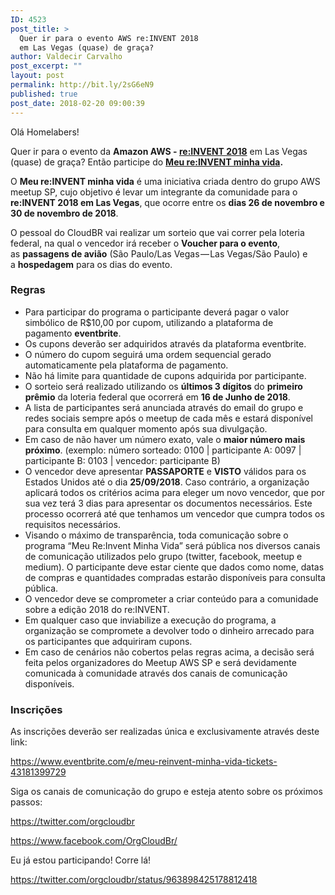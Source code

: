 ```yaml
---
ID: 4523
post_title: >
  Quer ir para o evento AWS re:INVENT 2018
  em Las Vegas (quase) de graça?
author: Valdecir Carvalho
post_excerpt: ""
layout: post
permalink: http://bit.ly/2sG6eN9
published: true
post_date: 2018-02-20 09:00:39
---
```

Olá Homelabers!

Quer ir para o evento da <strong>Amazon AWS - <a href="https://reinvent.awsevents.com/" target="_blank" rel="noopener">re:INVENT 2018</a></strong> em Las Vegas (quase) de graça? Então participe do <strong class="markup--strong markup--p-strong"><a href="https://medium.com/cloudbr/meu-re-invent-minha-vida-o-que-%C3%A9-regras-e-como-participar-cda47dcb1eb6" target="_blank" rel="noopener">Meu re:INVENT minha vida</a>.</strong>

O <strong class="markup--strong markup--p-strong">Meu re:INVENT minha vida</strong> é uma iniciativa criada dentro do grupo AWS meetup SP, cujo objetivo é levar um integrante da comunidade para o <strong>re:INVENT 2018 em Las Vegas</strong>, que ocorre entre os <strong>dias 26 de novembro e 30 de novembro de 2018</strong>.

O pessoal do CloudBR vai realizar um sorteio que vai correr pela loteria federal, na qual o vencedor irá receber o <strong class="markup--strong markup--p-strong">Voucher para o evento</strong>, as <strong class="markup--strong markup--p-strong">passagens de avião</strong> (São Paulo/Las Vegas — Las Vegas/São Paulo) e a <strong class="markup--strong markup--p-strong">hospedagem</strong> para os dias do evento.
<h3 id="fcc9" class="graf graf--h3 graf-after--p">Regras</h3>
<ul class="postList">
 	<li id="9f95" class="graf graf--li graf-after--h3">Para participar do programa o participante deverá pagar o valor simbólico de R$10,00 por cupom, utilizando a plataforma de pagamento <strong class="markup--strong markup--li-strong">eventbrite</strong>.</li>
 	<li id="ba00" class="graf graf--li graf-after--li">Os cupons deverão ser adquiridos através da plataforma eventbrite.</li>
 	<li id="58c8" class="graf graf--li graf-after--li">O número do cupom seguirá uma ordem sequencial gerado automaticamente pela plataforma de pagamento.</li>
 	<li id="edc3" class="graf graf--li graf-after--li">Não há limite para quantidade de cupons adquirida por participante.</li>
 	<li id="928e" class="graf graf--li graf-after--li">O sorteio será realizado utilizando os <strong class="markup--strong markup--li-strong">últimos 3 dígitos</strong> do <strong class="markup--strong markup--li-strong">primeiro prêmio</strong> da loteria federal que ocorrerá em <strong class="markup--strong markup--li-strong">16 de Junho de 2018</strong>.</li>
 	<li id="6bbc" class="graf graf--li graf-after--li">A lista de participantes será anunciada através do email do grupo e redes sociais sempre após o meetup de cada mês e estará disponível para consulta em qualquer momento após sua divulgação.</li>
 	<li id="de5c" class="graf graf--li graf-after--li">Em caso de não haver um número exato, vale o <strong class="markup--strong markup--li-strong">maior número mais próximo</strong>. (exemplo: número sorteado: 0100 | participante A: 0097 | participante B: 0103 | vencedor: participante B)</li>
 	<li id="92d9" class="graf graf--li graf-after--li">O vencedor deve apresentar <strong class="markup--strong markup--li-strong">PASSAPORTE</strong> e <strong class="markup--strong markup--li-strong">VISTO</strong> válidos para os Estados Unidos até o dia <strong class="markup--strong markup--li-strong">25/09/2018</strong>. Caso contrário, a organização aplicará todos os critérios acima para eleger um novo vencedor, que por sua vez terá 3 dias para apresentar os documentos necessários. Este processo ocorrerá até que tenhamos um vencedor que cumpra todos os requisitos necessários.</li>
 	<li id="5fec" class="graf graf--li graf-after--li">Visando o máximo de transparência, toda comunicação sobre o programa “Meu Re:Invent Minha Vida” será pública nos diversos canais de comunicação utilizados pelo grupo (twitter, facebook, meetup e medium). O participante deve estar ciente que dados como nome, datas de compras e quantidades compradas estarão disponíveis para consulta pública.</li>
 	<li id="e065" class="graf graf--li graf-after--li">O vencedor deve se comprometer a criar conteúdo para a comunidade sobre a edição 2018 do re:INVENT.</li>
 	<li id="478f" class="graf graf--li graf-after--li">Em qualquer caso que inviabilize a execução do programa, a organização se compromete a devolver todo o dinheiro arrecado para os participantes que adquiriram cupons.</li>
 	<li id="5656" class="graf graf--li graf-after--li">Em caso de cenários não cobertos pelas regras acima, a decisão será feita pelos organizadores do Meetup AWS SP e será devidamente comunicada à comunidade através dos canais de comunicação disponíveis.</li>
</ul>
<h3 id="3497" class="graf graf--h3 graf-after--li">Inscrições</h3>
<p id="841f" class="graf graf--p graf-after--h3">As inscrições deverão ser realizadas única e exclusivamente através deste link:</p>
<p id="899f" class="graf graf--p graf-after--p"><a class="markup--anchor markup--p-anchor" href="https://www.eventbrite.com/e/meu-reinvent-minha-vida-tickets-43181399729" target="_blank" rel="nofollow noopener" data-href="https://www.eventbrite.com/e/meu-reinvent-minha-vida-tickets-43181399729">https://www.eventbrite.com/e/meu-reinvent-minha-vida-tickets-43181399729</a></p>
<p id="80a5" class="graf graf--p graf-after--h3">Siga os canais de comunicação do grupo e esteja atento sobre os próximos passos:</p>
<p id="b8a2" class="graf graf--p graf-after--p"><a class="markup--anchor markup--p-anchor" href="https://twitter.com/orgcloudbr" target="_blank" rel="nofollow noopener" data-href="https://twitter.com/orgcloudbr">https://twitter.com/orgcloudbr</a></p>
<p id="4933" class="graf graf--p graf-after--p graf--trailing"><a class="markup--anchor markup--p-anchor" href="https://www.facebook.com/OrgCloudBr/" target="_blank" rel="nofollow noopener" data-href="https://www.facebook.com/OrgCloudBr/">https://www.facebook.com/OrgCloudBr/</a></p>
Eu já estou participando! Corre lá!

https://twitter.com/orgcloudbr/status/963898425178812418

&nbsp;